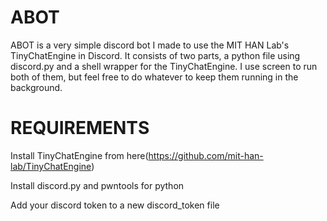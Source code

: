 # ABOT

ABOT is a very simple discord bot I made to use the MIT HAN Lab's TinyChatEngine in Discord. It consists of two parts, a python file using discord.py and a shell wrapper for the TinyChatEngine. I use screen to run both of them, but feel free to do whatever to keep them running in the background.

# REQUIREMENTS

Install TinyChatEngine from here(https://github.com/mit-han-lab/TinyChatEngine)

Install discord.py and pwntools for python

Add your discord token to a new discord\_token file


